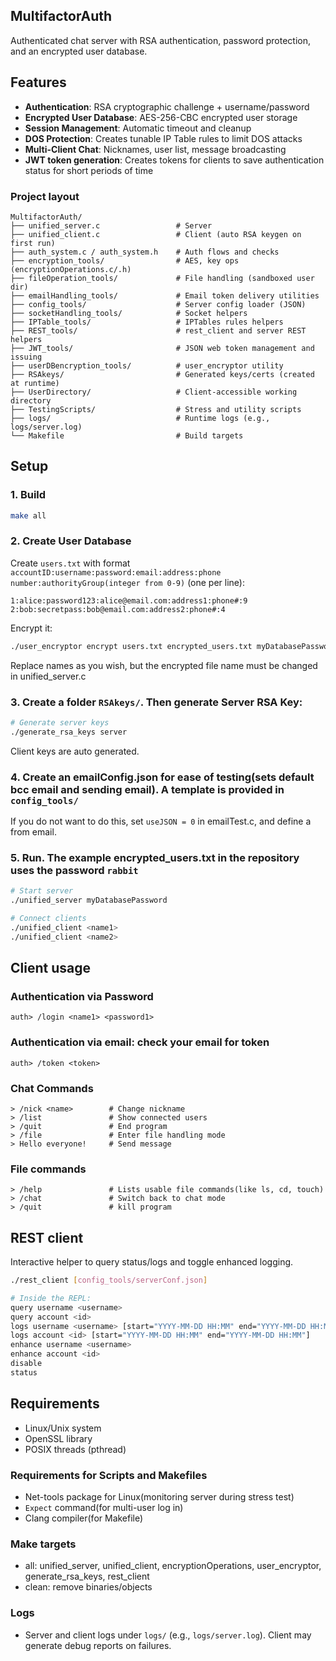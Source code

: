 ## MultifactorAuth

Authenticated chat server with RSA authentication, password protection, and an encrypted user database.

## Features

- **Authentication**: RSA cryptographic challenge + username/password
- **Encrypted User Database**: AES-256-CBC encrypted user storage  
- **Session Management**: Automatic timeout and cleanup
- **DOS Protection**: Creates tunable IP Table rules to limit DOS attacks
- **Multi-Client Chat**: Nicknames, user list, message broadcasting
- **JWT token generation**: Creates tokens for clients to save authentication status for short periods of time

### Project layout

```
MultifactorAuth/
├── unified_server.c                 # Server
├── unified_client.c                 # Client (auto RSA keygen on first run)
├── auth_system.c / auth_system.h    # Auth flows and checks
├── encryption_tools/                # AES, key ops (encryptionOperations.c/.h)
├── fileOperation_tools/             # File handling (sandboxed user dir)
├── emailHandling_tools/             # Email token delivery utilities
├── config_tools/                    # Server config loader (JSON)
├── socketHandling_tools/            # Socket helpers
├── IPTable_tools/                   # IPTables rules helpers
├── REST_tools/                      # rest_client and server REST helpers
├── JWT_tools/                       # JSON web token management and issuing
├── userDBencryption_tools/          # user_encryptor utility
├── RSAkeys/                         # Generated keys/certs (created at runtime)
├── UserDirectory/                   # Client-accessible working directory
├── TestingScripts/                  # Stress and utility scripts
├── logs/                            # Runtime logs (e.g., logs/server.log)
└── Makefile                         # Build targets
```

## Setup

### 1. Build
```bash
make all
```

### 2. Create User Database
Create `users.txt` with format `accountID:username:password:email:address:phone number:authorityGroup(integer from 0-9)` (one per line):
```
1:alice:password123:alice@email.com:address1:phone#:9
2:bob:secretpass:bob@email.com:address2:phone#:4
```

Encrypt it:
```bash
./user_encryptor encrypt users.txt encrypted_users.txt myDatabasePassword
```
Replace names as you wish, but the encrypted file name must be changed in unified_server.c


### 3. Create a folder `RSAkeys/`. Then generate Server RSA Key:
```bash
# Generate server keys
./generate_rsa_keys server
```
Client keys are auto generated.

### 4. Create an emailConfig.json for ease of testing(sets default bcc email and sending email). A template is provided in ```config_tools/```

If you do not want to do this, set `useJSON = 0` in emailTest.c, and define a from email.

### 5. Run. The example encrypted_users.txt in the repository uses the password ```rabbit```
```bash
# Start server
./unified_server myDatabasePassword

# Connect clients
./unified_client <name1>
./unified_client <name2>
```

## Client usage

### Authentication via Password
```
auth> /login <name1> <password1>
```

### Authentication via email: check your email for token
```
auth> /token <token>
```

### Chat Commands
```
> /nick <name>        # Change nickname
> /list               # Show connected users
> /quit               # End program
> /file               # Enter file handling mode
> Hello everyone!     # Send message
```

### File commands
```
> /help               # Lists usable file commands(like ls, cd, touch)
> /chat               # Switch back to chat mode
> /quit               # kill program
```

## REST client
Interactive helper to query status/logs and toggle enhanced logging.
```bash
./rest_client [config_tools/serverConf.json]

# Inside the REPL:
query username <username>
query account <id>
logs username <username> [start="YYYY-MM-DD HH:MM" end="YYYY-MM-DD HH:MM"]
logs account <id> [start="YYYY-MM-DD HH:MM" end="YYYY-MM-DD HH:MM"]
enhance username <username>
enhance account <id>
disable
status
```

## Requirements

- Linux/Unix system
- OpenSSL library
- POSIX threads (pthread)


### Requirements for Scripts and Makefiles
- Net-tools package for Linux(monitoring server during stress test)
- `Expect` command(for multi-user log in) 
- Clang compiler(for Makefile)

### Make targets
- all: unified_server, unified_client, encryptionOperations, user_encryptor, generate_rsa_keys, rest_client
- clean: remove binaries/objects

### Logs
- Server and client logs under `logs/` (e.g., `logs/server.log`). Client may generate debug reports on failures.
